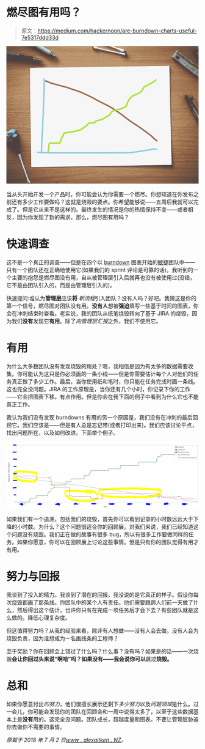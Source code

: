 # 燃尽图有用吗？

> 原文：<https://medium.com/hackernoon/are-burndown-charts-useful-7e5317ddd33d>

![](img/9cfb48ad6a13d28034df266eafbf3d7b.png)

当从头开始开发一个产品时，你可能会认为你需要一个燃尽。你想知道在你发布之前还有多少工作要做吗？这就是烧毁的要点。你希望能够说——五周后我就可以完成了。但是它从来不是这样的。最终发生的情况是你的热情保持不变——或者相反，因为你发现了新的需求。那么，燃尽图有用吗？

# 快速调查

这不是一个真正的调查——但是在四个以 [burndown](https://hackernoon.com/tagged/burndown) 图表开始的[敏捷](https://hackernoon.com/tagged/agile)团队中——只有一个团队还在正确地使用它(如果我们的 sprint 评论是可靠的话)。我听到的一个主要的抱怨是燃尽图没有用，自从被管理层引入后就再也没有被使用过(没错，它不是由团队引入的，而是由管理层引入的)。

快速提问:谁认为**管理层**应该**将** *新流程*引入团队？没有人吗？好吧。我猜这是你的第一个信号，燃尽图对团队没有用。**没有人**想被**强迫**填写一些基于时间的图表，你会在冲刺结束时查看。老实说，我的团队从纸笔烧毁转向了基于 JIRA 的烧毁，因为我们**没有**发现它**有用**。除了*向管理层汇报*之外，我们不使用它。

# 有用

为什么大多数团队没有发现烧毁的用处？嗯，我相信是因为有太多的数据需要收集。你可能认为这只是你必须画的一条小线——但是你需要估计每个人对他们的任务真正做了多少工作。最后，当你使用纸和笔时，你只能在任务完成时画一条线。这也完全没问题。JIRA 的工作原理是，当你还有几个小时，你记录下你的工作——它会把图表下移。有点作用。但是你会在我下面的例子中看到为什么它也不能真正工作。

我认为我们没有发现 burndowns 有用的另一个原因是，我们没有在冲刺的最后回顾它。我们应该是——但是有人总是忘记带(或者打印出来)。我们应该讨论平点，找出问题所在，以及如何改进。下面举个例子。

![](img/f4a558f3ab07f3eeea132b75a49e247c.png)

如果我们有一个追溯，包括我们的烧毁，首先你可以看到记录的小时数远远大于下降的小时数。为什么？这个问题很适合你的回顾展。对我们来说，我们已经知道这个问题没有烧毁。我们正在做的故事有很多 bug，所以有很多工作要做同样的任务。如果你愿意，你可以在回顾展上讨论这些事情。但是只有你的团队觉得有用才有用。

# 努力与回报

我谈到了投入的精力。我谈到了潜在的回报。我没说的是它真正的样子。假设你每次烧毁都画了那条线。你团队中的某个人有责任。他们需要跟踪人们前一天做了什么，然后得出这个估计。也许你只有在完成一项任务后才会下去？有些团队就是这么做的。降低心理复杂度。

但这值得努力吗？从我的经验来看，除非有人想做——没有人会去做。没有人会为烧毁负责，因为谁想成为一名画线条的工程师？

至于奖励？你在回顾会上错过了什么吗？什么事？没有吗？如果是的话——一次烧毁**会让你回过头来说“啊哈”吗？如果没有——我会说你可以**跳过**烧毁。**

# 总和

如果你愿意付出*的努力*，他们很擅长展示还剩下*多少努力*以及*问题领域*是什么。过一会儿，你可能会发现你的团队在回顾会和一周中说得太多了，以至于这些数据基本上是**没有**用的。这完全没问题。团队成长，超越度量和图表。不要让管理层胁迫你去做你不需要的事情。

*原载于 2018 年 7 月 2 日*[*www . alexaitken . NZ*](https://www.alexaitken.nz/blog/are-burndown-charts-useful/)*。*